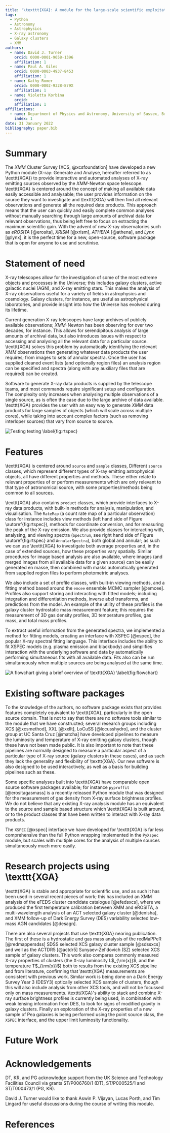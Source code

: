 ```yaml
---
title: '\texttt{XGA}: A module for the large-scale scientific exploitation of archival X-ray astronomy data'
tags:
  - Python
  - Astronomy
  - Astrophysics
  - X-ray astronomy
  - Galaxy clusters
  - XMM
authors:
  - name: David J. Turner
    orcid: 0000-0001-9658-1396
    affiliation: 1
  - name: Paul A. Giles
    orcid: 0000-0003-4937-8453
    affiliation: 1
  - name: Kathy Romer
    orcid: 0000-0002-9328-879X
    affiliation: 1
  - name: Violetta Korbina
    orcid: 
    affiliation: 1
affiliations:
  - name: Department of Physics and Astronomy, University of Sussex, Brighton, BN1 9QH, UK
    index: 1
date: 31 January 2022
bibliography: paper.bib
---
```


# Summary
The _XMM_ Cluster Survey [XCS, @xcsfoundation] have developed a new Python module (X-ray: Generate and Analyse, hereafter 
referred to as \texttt{XGA}) to provide interactive and automated analyses of X-ray emitting sources observed by the 
_XMM_-Newton space telescope. \texttt{XGA} is centered around the concept of making all available data easily accessible 
and analysable; the user provides information on the source they want to investigate and \texttt{XGA} will then find 
all relevant observations and generate all the required date products. This approach means that the user can quickly 
and easily complete common analyses without manually searching through large amounts of archival data for relevant 
observations, thus being left free to focus on extracting the maximum scientific gain. With the advent of new X-ray 
observatories such as _eROSITA_ [@erosita], _XRISM_ [@xrism], _ATHENA_ [@athena], and _Lynx_ [@lynx], it is the perfect time 
for a new, open-source, software package that is open for anyone to use and scrutinise.

# Statement of need
X-ray telescopes allow for the investigation of some of the most extreme objects and processes in the 
Universe; this includes galaxy clusters, active galactic nuclei (AGN), and X-ray emitting stars. This makes the analysis 
of X-ray observations useful for a variety of fields in astrophysics and cosmology. Galaxy clusters, for instance, are 
useful as astrophysical laboratories, and provide insight into how the Universe has evolved during its lifetime.

Current generation X-ray telescopes have large archives of publicly available observations; _XMM_-Newton has been 
observing for over two decades, for instance. This allows for serendipitous analysis of large amounts of archival 
data, but also introduces issues with respect to accessing and analysing all the relevant data for a particular source. 
\texttt{XGA} solves this problem by automatically identifying the relevant _XMM_ observations then generating whatever
data products the user requires; from images to sets of annular spectra. Once the user has supplied cleaned event 
lists (and optionally region files) an analysis region can be specified and spectra (along with any 
auxiliary files that are required) can be created.

Software to generate X-ray data products is supplied by the telescope teams, and most commands require significant 
setup and configuration. The complexity only increases when analysing multiple observations of a single source, as is
often the case due to the large archive of data available. \texttt{XGA} provides the user with an easy way to generate 
_XMM_ data products for large samples of objects (which will scale across multiple cores), while taking into account 
complex factors (such as removing interloper sources) that vary from source to source.

![Testing testing \label{fig:rtspec}](figures/combo_rt_spec_a907.png)

# Features
\texttt{XGA} is centered around `source` and `sample` classes,  Different `source` classes, which represent different 
types of X-ray emitting astrophysical objects, all have different properties and methods. These either relate to 
relevant properties of or perform measurements which are only relevant to that type of astronomical source, with some 
properties/methods being common to all sources.

\texttt{XGA} also contains `product` classes, which provide interfaces to X-ray data products, with built-in methods for 
analysis, manipulation, and visualisation. The `RateMap` (a count rate map of a particular observation) class for 
instance includes view methods (left hand side of Figure \autoref{fig:rtspec}), methods 
for coordinate conversion, and for measuring the peak of the X-ray emission. We also provide classes for interacting 
with, analysing, and viewing spectra (`Spectrum`, see right hand side of Figure \autoref{fig:rtspec} and 
`AnnularSpectra`), both global and annular; as such we can use \texttt{XGA} to investigate both average properties 
and, in the case of extended sources, how these properties vary spatially. Similar procedures for image 
based analysis are also available, where images (and merged images from all available data for a given source) can be 
easily generated en masse, then combined with masks automatically generated from supplied region files to perform 
photometric analyses.

We also include a set of profile classes, with built-in viewing methods, and a fitting method based 
around the `emcee` ensemble MCMC sampler [@emcee]. Profiles also support storing and interacting with fitted 
models; including integration and differentiation methods, inverse abel transforms, and predictions from the model. 
An example of the utility of these profiles is the galaxy cluster hydrostatic mass measurement feature; this 
requires the measurement of 3D gas density profiles, 3D temperature profiles, gas mass, and total mass profiles.

To extract useful information from the generated spectra, we implemented a method 
for fitting models, creating an interface with XSPEC [@xspec], the popular X-ray spectral fitting language. This 
interface includes the ability to fit XSPEC models (e.g. plasma emission and blackbody) and simplifies interaction with 
the underlying software and data by automatically performing simultaneous fits with all available data. Fits also can 
be run simultaneously when multiple sources are being analysed at the same time.

![A flowchart giving a brief overview of \texttt{XGA} \label{fig:flowchart}](figures/xga_flowchart.png)

# Existing software packages
To the knowledge of the authors, no software package exists that provides features completely equivalent to 
\texttt{XGA}, particularly in the open source domain. That is not to say that there are no software tools similar to 
the module that we have constructed; several research groups including XCS [@xcsmethod], XXL [@xxllt], 
LoCuSS [@locusshydro], and the cluster group at UC Santa Cruz [@matcha] have developed pipelines to measure 
the luminosity and temperature of X-ray emitting galaxy clusters, though these have not been made public. It is 
also important to note that these pipelines are normally designed to measure a particular aspect of a 
particular type of X-ray source (galaxy clusters in these cases), and as such they lack the generality and flexibility 
of \texttt{XGA}. Our new software is also designed to be used interactively, as well as a basis for building pipelines such
as these.

Some specific analyses built into \texttt{XGA} have comparable open source software packages available; for instance 
`pyproffit` [@erositagasmass] is a recently released Python module that was designed 
for the measurement of gas density from X-ray surface brightness profiles. We do not believe that any existing X-ray 
analysis module has an equivalent to the source and sample based structure which \texttt{XGA} is built around, or to the 
product classes that have been written to interact with X-ray data products.

The `XSPEC` [@xspec] interface we have developed for \texttt{XGA} is far less comprehensive than the full Python wrapping 
implemented in the `PyXspec` module, but scales with multiple cores for the analysis of multiple sources 
simultaneously much more easily. 

# Research projects using \texttt{XGA}
\texttt{XGA} is stable and appropriate for scientific use, and as such it has been used in several recent pieces of 
work; this has included an XMM analysis of the eFEDS cluster 
candidate catalogue [@efedsxcs], where we produced the first temperature calibration between XMM and 
eROSITA, a multi-wavelength analysis of an ACT selected galaxy cluster [@denisha], and XMM
follow-up of Dark Energy Survey (DES) variability selected low-mass AGN candidates [@desagn].

There are also several projects that use \texttt{XGA} nearing publication. The first of these is a hydrostatic 
and gas mass analysis of the redMaPPeR [@redmappersdss] SDSS selected XCS galaxy cluster sample [@sdssxcs] and 
well as the ACTDR5 [@actdr5] Sunyaev-Zel'dovich (SZ) selected XCS sample of galaxy clusters. This work also compares 
commonly measured X-ray properties of clusters (the X-ray luminosity L$_{\rm{x}}$, and the temperature T$_{\rm{x}}$) 
both to results from the existing XCS pipeline and from literature, confirming that \texttt{XGA} measurements are 
consistent with previous work. Similar work is being done on a Dark Energy Survey Year 3 (DESY3) optically 
selected XCS sample of clusters, though this will also include analysis from other XCS tools, and will not be focussed only
on mass measurements. \texttt{XGA}'s ability to stack and combine X-ray surface brightness profiles is currently being 
used, in combination with weak lensing information from DES, to look for signs of modified gravity in galaxy 
clusters. Finally an exploration of the X-ray properties of a new sample of Pea galaxies is being performed using
the point source class, the `XSPEC` interface, and the upper limit luminosity functionality.

# Future Work

# Acknowledgements
DT, KR, and PG acknowledge support from the UK Science and Technology Facilities Council via grants ST/P006760/1 (DT), 
ST/P000525/1 and ST/T000473/1 (PG, KR).

David J. Turner would like to thank Aswin P. Vijayan, Lucas Porth, and Tim Lingard for useful 
discussions during the course of writing this module.

# References
